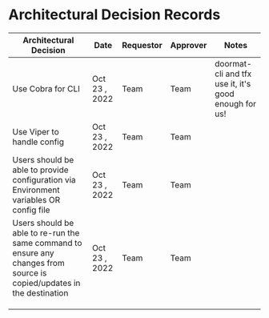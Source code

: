 # Architectural Decision Records

|  Architectural Decision | Date  |  Requestor | Approver   | Notes  |
|---|---|---|---|---|
| Use Cobra for CLI  |  Oct 23 , 2022 | Team  | Team  |  doormat-cli and tfx use it, it's good enough for us! |
| Use Viper to handle config  | Oct 23 , 2022  | Team  | Team  |   |
| Users should be able to provide configuration via Environment variables OR config file  | Oct 23 , 2022  | Team  | Team  |   |
| Users should be able to re-run the same command to ensure any changes from source is copied/updates in the destination  | Oct 23 , 2022  | Team  | Team  |   |
|   |   |   |   |   |
|   |   |   |   |   |
|   |   |   |   |   |